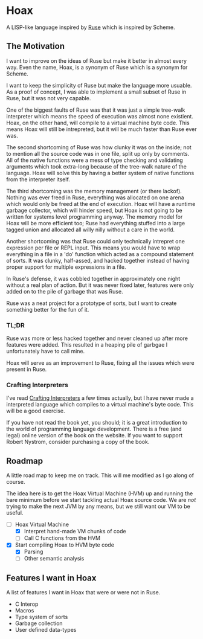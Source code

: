 # Hoax

A LISP-like language inspired by [Ruse](https://github.com/thep1geon/ruse) which
is inspired by Scheme.

## The Motivation

I want to improve on the ideas of Ruse but make it better in almost every way.
Even the name, Hoax, is a synonym of Ruse which is a synonym for Scheme.

I want to keep the simplicity of Ruse but make the language more usuable. As a
proof of concept, I was able to implement a small subset of Ruse in Ruse, but
it was not very capable.

One of the biggest faults of Ruse was that it was just a simple tree-walk
interpreter which means the speed of execution was almost none existient. Hoax,
on the other hand, will compile to a virtual machine byte code. This means Hoax
will still be intrepreted, but it will be much faster than Ruse ever was.

The second shortcoming of Ruse was how clunky it was on the inside; not to
mention all the source code was in one file, split up only by comments. All of
the native functions were a mess of type checking and validating arguments which
took extra-long because of the tree-walk nature of the language. Hoax will solve
this by having a better system of native functions from the interpreter itself.

The third shortcoming was the memory management (or there lackof).
Nothing was ever freed in Ruse, everything was allocated on one arena which
would only be freed at the end of execution. Hoax will have a runtime garbage
collector, which will hinder speed, but Hoax is not going to be written for
systems level programming anyway. The memory model for Hoax will be more
efficient too; Ruse had everything stuffed into a large tagged union and
allocated all willy nilly without a care in the world.

Another shortcoming was that Ruse could only technically intrepret one expression
per file or REPL input. This means you would have to wrap everything in a
file in a 'do' function which acted as a compound statement of sorts. It was
clunky, half-assed, and hacked together instead of having proper support for
multiple expressions in a file.

In Ruse's defense, it was cobbled together in approximately one night without a
real plan of action. But it was never fixed later, features were only added on
to the pile of garbage that was Ruse.

Ruse was a neat project for a prototype of sorts, but I want to create something
better for the fun of it.

### TL;DR

Ruse was more or less hacked together and never cleaned up after more features
were added. This resulted in a heaping pile of garbgae I unfortunately have to
call mine.

Hoax will serve as an improvement to Ruse, fixing all the issues which were
present in Ruse.


### Crafting Interpreters

I've read [Crafting Interpreters](https://craftinginterpreters.com/) a few
times actually, but I have never made a interpreted language which compiles to
a virtual machine's byte code. This will be a good exercise.

If you have not read the book yet, you should; it is a great introduction to the
world of programming language development. There is a free (and legal) online
version of the book on the website. If you want to support Robert Nystrom, consider
purchasing a copy of the book.

## Roadmap

A little road map to keep me on track. This will me modified as I go along of course.

The idea here is to get the Hoax Virtual Machine (HVM) up and running the bare
minimum before we start tackling actual Hoax source code. We are *not* trying
to make the next JVM by any means, but we still want our VM to be useful.

- [ ] Hoax Virtual Machine
    - [x] Interpret hand-made VM chunks of code
    - [ ] Call C functions from the HVM
- [x] Start compiling Hoax to HVM byte code
    - [x] Parsing
    - [ ] Other semantic analysis

## Features I want in Hoax

A list of features I want in Hoax that were or were not in Ruse.

- C Interop
- Macros
- Type system of sorts
- Garbage collection
- User defined data-types
